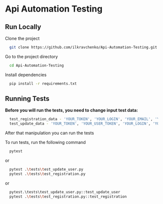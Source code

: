 
# Api Automation Testing


## Run Locally

Clone the project

```bash
  git clone https://github.com/ilkravchenko/Api-Automation-Testing.git
```

Go to the project directory

```bash
  cd Api-Automation-Testing
```

Install dependencies

```bash
  pip install -r requirements.txt
```


## Running Tests

**Before you will run the tests, you need to change input test data:**
```bash
  test_registration_data - 'YOUR_TOKEN', 'YOUR_LOGIN', 'YOUR_EMAIL', 'YOUR_PASSWORD'
  test_update_data - 'YOUR_TOKEN', 'YOUR_USER_TOKEN', 'YOUR_LOGIN', 'YOUR_NEW_EMAIL', 'YOUR_NEW_LOGIN'
```

After that manipulation you can run the tests

To run tests, run the following command

```bash
  pytest
```
or

```bash
  pytest .\tests\test_update_user.py
  pytest .\tests\test_registration.py
```
or

```bash
  pytest.\tests\test_update_user.py::test_update_user
  pytest .\tests\test_registration.py::test_registration
```


